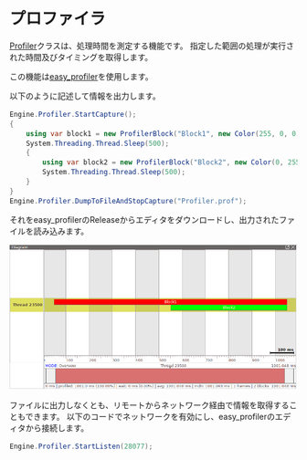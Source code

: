 # プロファイラ

[Profiler](xref:Altseed2.Profiler)クラスは、処理時間を測定する機能です。
指定した範囲の処理が実行された時間及びタイミングを取得します。

この機能は[easy_profiler](https://github.com/yse/easy_profiler)を使用します。

以下のように記述して情報を出力します。

```csharp
Engine.Profiler.StartCapture();
{
    using var block1 = new ProfilerBlock("Block1", new Color(255, 0, 0));
    System.Threading.Thread.Sleep(500);
    {
        using var block2 = new ProfilerBlock("Block2", new Color(0, 255, 0));
        System.Threading.Thread.Sleep(500);
    }
}
Engine.Profiler.DumpToFileAndStopCapture("Profiler.prof");
```

それをeasy_profilerのReleaseからエディタをダウンロードし、出力されたファイルを読み込みます。

![SS](Profiler_SS.png)

ファイルに出力しなくとも、リモートからネットワーク経由で情報を取得することもできます。
以下のコードでネットワークを有効にし、easy_profilerのエディタから接続します。

```csharp
Engine.Profiler.StartListen(28077);
```
